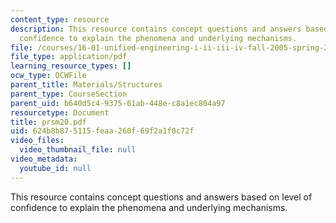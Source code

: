 ```yaml
---
content_type: resource
description: This resource contains concept questions and answers based on level of
  confidence to explain the phenomena and underlying mechanisms.
file: /courses/16-01-unified-engineering-i-ii-iii-iv-fall-2005-spring-2006/624b8b875115feaa260f69f2a1f0c72f_prsm20.pdf
file_type: application/pdf
learning_resource_types: []
ocw_type: OCWFile
parent_title: Materials/Structures
parent_type: CourseSection
parent_uid: b640d5c4-9375-61ab-448e-c8a1ec804a97
resourcetype: Document
title: prsm20.pdf
uid: 624b8b87-5115-feaa-260f-69f2a1f0c72f
video_files:
  video_thumbnail_file: null
video_metadata:
  youtube_id: null
---
```

This resource contains concept questions and answers based on level of confidence to explain the phenomena and underlying mechanisms.

